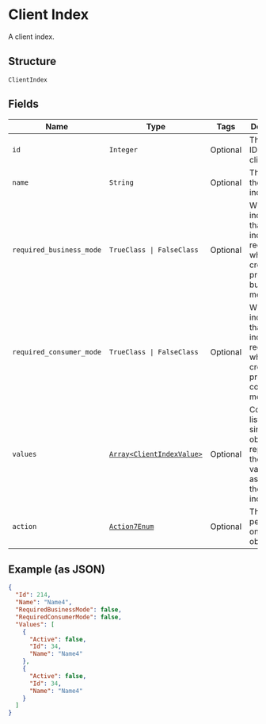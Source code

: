 
# Client Index

A client index.

## Structure

`ClientIndex`

## Fields

| Name | Type | Tags | Description |
|  --- | --- | --- | --- |
| `id` | `Integer` | Optional | The unique ID of the client index. |
| `name` | `String` | Optional | The name of the client index. |
| `required_business_mode` | `TrueClass \| FalseClass` | Optional | When `true`, indicates that the index is required when creating profiles in business mode. |
| `required_consumer_mode` | `TrueClass \| FalseClass` | Optional | When `true`, indicates that the index is required when creating profiles in consumer mode. |
| `values` | [`Array<ClientIndexValue>`](../../doc/models/client-index-value.md) | Optional | Contains a list with a single object representing the index value assigned to the client index. |
| `action` | [`Action7Enum`](../../doc/models/action-7-enum.md) | Optional | The action performed on this object. |

## Example (as JSON)

```json
{
  "Id": 214,
  "Name": "Name4",
  "RequiredBusinessMode": false,
  "RequiredConsumerMode": false,
  "Values": [
    {
      "Active": false,
      "Id": 34,
      "Name": "Name4"
    },
    {
      "Active": false,
      "Id": 34,
      "Name": "Name4"
    }
  ]
}
```

